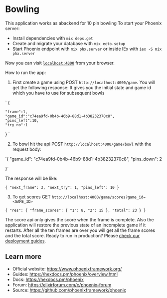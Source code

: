 # Bowling
This application works as abackend for 10 pin bowling
To start your Phoenix server:

  * Install dependencies with `mix deps.get`
  * Create and migrate your database with `mix ecto.setup`
  * Start Phoenix endpoint with `mix phx.server` or inside IEx with `iex -S mix phx.server`

Now you can visit [`localhost:4000`](http://localhost:4000) from your browser.
 
How to run the app:
1. First create a game using POST `http://localhost:4000/game`. You will get the following response:
It gives you the initial state and game id which you have to use for subsequent bowls

  `
  {

    "frame":1,
    "game_id":"c74ea9fd-0b4b-46b9-88d1-4b38232370c8",
    "pins_left":10,
    "try_no":1
  }
  `

2. To bowl hit the api POST `http://localhost:4000/game/bowl` with the request body:

  `{
    "game_id": "c74ea9fd-0b4b-46b9-88d1-4b38232370c8",
    "pins_down": 2

  }`

The response will be like:

  `{
    "next_frame": 3,
    "next_try": 1,
    "pins_left": 10
  }`

3. To get scores GET `http://localhost:4000/game/scores?game_id=<GAME_ID>`

  `{
      "res": {
          "frame_scores": {
              "1": 8,
              "2": 15
          },
          "total": 23
      }
  }`

The score api only gives the score when the frame is complete.
Also the application will restore the previous state of an incomplete game if it restarts.
After all the ten frames are over you will get all the frame scores and the total score.
Ready to run in production? Please [check our deployment guides](https://hexdocs.pm/phoenix/deployment.html).

## Learn more

  * Official website: https://www.phoenixframework.org/
  * Guides: https://hexdocs.pm/phoenix/overview.html
  * Docs: https://hexdocs.pm/phoenix
  * Forum: https://elixirforum.com/c/phoenix-forum
  * Source: https://github.com/phoenixframework/phoenix
